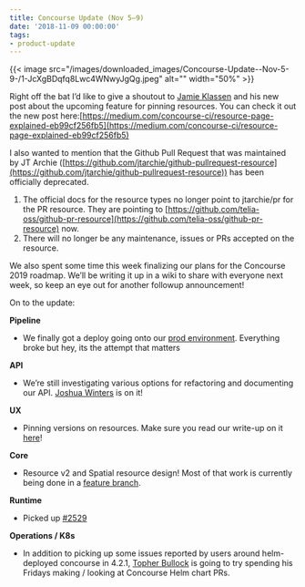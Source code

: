 ```yaml
---
title: Concourse Update (Nov 5–9)
date: '2018-11-09 00:00:00'
tags:
- product-update
---
```


{{< image src="/images/downloaded_images/Concourse-Update--Nov-5-9-/1-JcXgBDqfq8Lwc4WNwyJgQg.jpeg" alt="" width="50%" >}}

Right off the bat I’d like to give a shoutout to [Jamie Klassen](https://medium.com/u/f0f4a8a2fbb8) and his new post about the upcoming feature for pinning resources. You can check it out the new post here:[https://medium.com/concourse-ci/resource-page-explained-eb99cf256fb5](https://medium.com/concourse-ci/resource-page-explained-eb99cf256fb5)

I also wanted to mention that the Github Pull Request that was maintained by JT Archie ([https://github.com/jtarchie/github-pullrequest-resource](https://github.com/jtarchie/github-pullrequest-resource)) has been officially deprecated.

1. The official docs for the resource types no longer point to jtarchie/pr for the PR resource. They are pointing to [https://github.com/telia-oss/github-pr-resource](https://github.com/telia-oss/github-pr-resource) now.
2. There will no longer be any maintenance, issues or PRs accepted on the resource.

We also spent some time this week finalizing our plans for the Concourse 2019 roadmap. We’ll be writing it up in a wiki to share with everyone next week, so keep an eye out for another followup announcement!

On to the update:

**Pipeline**

- We finally got a deploy going onto our [prod environment](https://ci.concourse-ci.org/). Everything broke but hey, its the attempt that matters

**API**

- We’re still investigating various options for refactoring and documenting our API. [Joshua Winters](https://medium.com/u/d6d52be6c4b0) is on it!

**UX**

- Pinning versions on resources. Make sure you read our write-up on it [here](https://medium.com/concourse-ci/resource-page-explained-eb99cf256fb5)!

**Core**

- Resource v2 and Spatial resource design! Most of that work is currently being done in a [feature branch](https://github.com/concourse/concourse/tree/spaces).

**Runtime**

- Picked up [#2529](https://github.com/concourse/concourse/issues/2529)

**Operations / K8s**

- In addition to picking up some issues reported by users around helm-deployed concourse in 4.2.1, [Topher Bullock](https://medium.com/u/58876cdc2180) is going to try spending his Fridays making / looking at Concourse Helm chart PRs.
